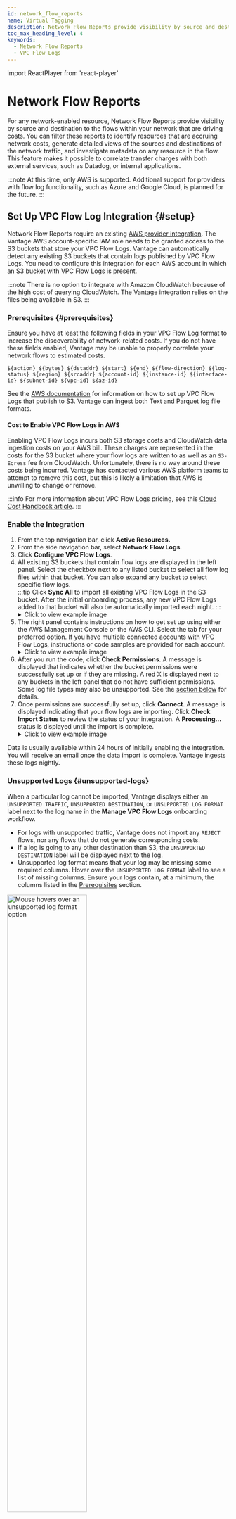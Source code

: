 ```yaml
---
id: network_flow_reports
name: Virtual Tagging
description: Network Flow Reports provide visibility by source and destination to the flows within your network that are driving costs.
toc_max_heading_level: 4
keywords:
  - Network Flow Reports
  - VPC Flow Logs
---
```


import ReactPlayer from 'react-player'

# Network Flow Reports

For any network-enabled resource, Network Flow Reports provide visibility by source and destination to the flows within your network that are driving costs. You can filter these reports to identify resources that are accruing network costs, generate detailed views of the sources and destinations of the network traffic, and investigate metadata on any resource in the flow. This feature makes it possible to correlate transfer charges with both external services, such as Datadog, or internal applications.

:::note
At this time, only AWS is supported. Additional support for providers with flow log functionality, such as Azure and Google Cloud, is planned for the future.
:::

## Set Up VPC Flow Log Integration {#setup}

Network Flow Reports require an existing [AWS provider integration](/connecting_aws). The Vantage AWS account-specific IAM role needs to be granted access to the S3 buckets that store your VPC Flow Logs. Vantage can automatically detect any existing S3 buckets that contain logs published by VPC Flow Logs. You need to configure this integration for each AWS account in which an S3 bucket with VPC Flow Logs is present.

:::note
There is no option to integrate with Amazon CloudWatch because of the high cost of querying CloudWatch. The Vantage integration relies on the files being available in S3.
:::

### Prerequisites {#prerequisites}

Ensure you have at least the following fields in your VPC Flow Log format to increase the discoverability of network-related costs. If you do not have these fields enabled, Vantage may be unable to properly correlate your network flows to estimated costs.

```
${action} ${bytes} ${dstaddr} ${start} ${end} ${flow-direction} ${log-status} ${region} ${srcaddr} ${account-id} ${instance-id} ${interface-id} ${subnet-id} ${vpc-id} ${az-id}
```

See the [AWS documentation](https://docs.aws.amazon.com/vpc/latest/userguide/flow-logs-s3.html#flow-logs-s3-create-flow-log) for information on how to set up VPC Flow Logs that publish to S3. Vantage can ingest both Text and Parquet log file formats.

#### Cost to Enable VPC Flow Logs in AWS

Enabling VPC Flow Logs incurs both S3 storage costs and CloudWatch data ingestion costs on your AWS bill. These charges are represented in the costs for the S3 bucket where your flow logs are written to as well as an `S3-Egress` fee from CloudWatch. Unfortunately, there is no way around these costs being incurred. Vantage has contacted various AWS platform teams to attempt to remove this cost, but this is likely a limitation that AWS is unwilling to change or remove.

:::info
For more information about VPC Flow Logs pricing, see this [Cloud Cost Handbook article](https://handbook.vantage.sh/aws/services/vpc-flow-logs-pricing/).
:::

### Enable the Integration

1. From the top navigation bar, click **Active Resources.**
2. From the side navigation bar, select **Network Flow Logs**.
3. Click **Configure VPC Flow Logs**.
4. All existing S3 buckets that contain flow logs are displayed in the left panel. Select the checkbox next to any listed bucket to select all flow log files within that bucket. You can also expand any bucket to select specific flow logs.  
   :::tip
   Click **Sync All** to import all existing VPC Flow Logs in the S3 bucket. After the initial onboarding process, any new VPC Flow Logs added to that bucket will also be automatically imported each night.
   :::
   <details><summary>Click to view example image</summary>
   </details>
5. The right panel contains instructions on how to get set up using either the AWS Management Console or the AWS CLI. Select the tab for your preferred option. If you have multiple connected accounts with VPC Flow Logs, instructions or code samples are provided for each account.
   <details><summary>Click to view example image</summary>
   </details>
6. After you run the code, click **Check Permissions**. A message is displayed that indicates whether the bucket permissions were successfully set up or if they are missing. A red X is displayed next to any buckets in the left panel that do not have sufficient permissions. Some log file types may also be unsupported. See the [section below](/network_flow_reports#unsupported-logs) for details.
7. Once permissions are successfully set up, click **Connect**. A message is displayed indicating that your flow logs are importing. Click **Check Import Status** to review the status of your integration. A **Processing…** status is displayed until the import is complete.
   <details><summary>Click to view example image</summary>
    <div style={{display:"flex", justifyContent:"center"}}>
    <img alt="Network Flow Report processing page for imports" width="80%" src="/img/nfr-processing.png" />
    </div>
   </details>

Data is usually available within 24 hours of initially enabling the integration. You will receive an email once the data import is complete. Vantage ingests these logs nightly.

### Unsupported Logs {#unsupported-logs}

When a particular log cannot be imported, Vantage displays either an `UNSUPPORTED TRAFFIC`, `UNSUPPORTED DESTINATION`, or `UNSUPPORTED LOG FORMAT` label next to the log name in the **Manage VPC Flow Logs** onboarding workflow.

- For logs with unsupported traffic, Vantage does not import any `REJECT` flows, nor any flows that do not generate corresponding costs.
- If a log is going to any other destination than S3, the `UNSUPPORTED DESTINATION` label will be displayed next to the log.
- Unsupported log format means that your log may be missing some required columns. Hover over the `UNSUPPORTED LOG FORMAT` label to see a list of missing columns. Ensure your logs contain, at a minimum, the columns listed in the [Prerequisites](/network_flow_reports#prerequisites) section.

<div style={{display:"flex", justifyContent:"center"}}>
    <img alt="Mouse hovers over an unsupported log format option" width="60%" src="/img/nfr-unsupported.png" />
</div>

### Manage Existing Integrations

You can view your integration status and add additional flow logs from the [VPC Flow Logs integration](https://console.vantage.sh/settings/aws?vpc_flow_logs=true) page. At the top of the page, click **Manage**. The **Manage VPC Flow Logs** onboarding workflow is displayed. After your initial import, from this workflow, you can:

- Select additional S3 buckets to sync
- Deselect an S3 bucket to remove the bucket from syncing

:::note
If you add additional fields to your VPC Flow Log format in AWS, and you already sync these Flow Logs to Vantage, this new data will be imported to Vantage on the next nightly import.
:::

## Create a New Network Flow Report

Follow the steps below to create a new Network Flow Report:

1. From the top navigation, click **Active Resources**.
2. From the side navigation, select **Network Flow Reports**. All your existing Network Flow Reports are displayed, along with who created the report and the date it was created. Three reports are provided, by default, on this page: All Network Flow Logs, Cross-AZ Traffic, and Public Traffic Destinations. See the section below for tips on how to get started with these reports.
3. To create a new report, click **New Network Flow Report**.
4. A new Network Flow Report is displayed.
   - At the top of the report, a [Sankey diagram](https://en.wikipedia.org/wiki/Sankey_diagram) is provided. This diagram shows different network flows, based on your selected filters and grouping criteria. For example, in the image below, the nodes on the left side of the diagram show the sources of network traffic. Links flow from the nodes to their traffic destination (in this example, public or cross-AZ). The flow link width corresponds with the volume of traffic, and the color corresponds with the source node (e.g., yellow for _public_ in the example below).
    <div style={{display:"flex", justifyContent:"center"}}>
    <img alt="Sample Network Flow Report with cross-AZ and public traffic" width="80%" src="/img/nfr-start.png" />
    </div>
   - In the table at the bottom, the network flow information is displayed along with the volume of traffic (in bytes). The table is sorted in descending order by Estimated Cost. Each flow shows the estimated cost associated with that specific traffic route, helping you identify the most expensive data transfers. (See the [section below](/network_flow_reports#estimated-cost) for details on how the Estimated Cost field is calculated.)
   - For each listed resource, a link to the **Active Resource** screen is provided. Click this link to view additional metadata about that resource. From the **Active Resources** screen, click the **Relationships** tab to view any associated resources, such as a corresponding IGW for a VPC resource.
    <div style={{ 
        display: "flex", 
        justifyContent: "center" 
    }}>
        <div style={{ 
        boxShadow: "0 0 10px rgba(0, 0, 0, 0.2)", 
        borderRadius: "10px", 
        width: "80%",
        overflow: "hidden" 
        }}>
        <ReactPlayer 
            playing 
            muted 
            loop
            url='/img/provider-resource.mp4' 
            width="100%"
            height="100%"
        />
        </div>
    </div>

5. You can update the criteria that is displayed in the Sankey diagram with the following options:
   - By default, both egress and ingress traffic are displayed. Expand the **Flow Direction** menu above the diagram to change the flow to only **Egress** or **Ingress**.
   - From the top right of the diagram, update the date range that’s displayed. Click the calendar icon and select an option, such as **Last 7 Days**, **This Month**, etc.
     :::note
     By default, Vantage ingests 7 days of network flows into your account and keeps the data available for 31 days. For Enterprise customers, this retention period can be adjusted. Contact [support@vantage.sh](mailto:support@vantage.sh) if you need a longer retention period.
     :::
   - You can move the columns in the table at the bottom to visualize different flows.
   <details><summary>Click to view example image</summary>
   </details>
   - You can also filter and group/add more columns to the report. See the next section for details.
6. To save the report, click **Save as New** and enter a report name. Then, click **Save**. (To edit this name, click the pencil icon in the breadcrumbs above the chart, next to the report's name.)

## Filter and Group a Network Flow Report

By default, a Network Flow Report is grouped by the following fields:

- Source Resource UUID
- Peer Resource UUID
- Traffic Category

You can filter and group by multiple criteria in Network Flow Reports. The following fields are available for filtering and grouping.

<details>
    <summary>Click to view all fields</summary>
        <table>
        <tr>
            <th>Vantage Field</th>
            <th>Description</th>
            <th>Example</th>
        </tr>
        <tr>
            <td>Account ID</td>
            <td>AWS account ID of the source network</td>
            <td>production, 123456789012</td>
        </tr>
        <tr>
            <td>Availability Zone ID</td>
            <td>ID of the source Availability Zone</td>
            <td>us-east-1a</td>
        </tr>
        <tr>
            <td>Destination Address</td>
            <td>Specific IP address that identifies the location of where the traffic is being sent</td>
            <td>An IP, like 1.23.456.90</td>
        </tr>
        <tr>
            <td>Destination Hostname</td>
            <td>Domain name that corresponds with the IP address of the destination <i>(see note below table)</i></td>
            <td>01234.broadband.com<br/><br/>OR<br/><br/>Datadog</td>
        </tr>
        <tr>
            <td>Flow Direction</td>
            <td>Movement of network traffic relative to a specific network interface</td>
            <td>Ingress or egress</td>
        </tr>
        <tr>
            <td>Interface ID</td>
            <td>Source ENI ID</td>
            <td>eni-001d78b2agh4caa05</td>
        </tr>
        <tr>
            <td>Instance ID</td>
            <td>Source instance ID</td>
            <td>i-0b22a22eec53b9321</td>
        </tr>
        <tr>
            <td>Peer Resource UUID</td>
            <td>Destination Resource ARN or tag (if available)</td>
            <td>eni-c123ab7f9c55af9a6d<br/><br/>OR<br/><br/>example-tag</td>
        </tr>
        <tr>
            <td>Peer Account ID</td>
            <td>Destination account ID</td>
            <td>production, 123456789012</td>
        </tr>
        <tr>
            <td>Peer VPC ID</td>
            <td>Destination VPC ID</td>
            <td>vpc-12a34567b8g8a03ef</td>
        </tr>
        <tr>
            <td>Peer Region ID</td>
            <td>AWS Region of destination</td>
            <td>us-west-2</td>
        </tr>
        <tr>
            <td>Peer Availability Zone ID</td>
            <td>ID of the Availability Zone for the destination</td>
            <td>us-east-1b</td>
        </tr>
        <tr>
            <td>Peer Subnet ID</td>
            <td>Destination subnet ID</td>
            <td>subnet-123ab7f9c55af9a6d</td>
        </tr>
        <tr>
            <td>Peer Interface ID</td>
            <td>Destination ENI ID</td>
            <td>eni-001d78b2agh4caa12</td>
        </tr>
        <tr>
            <td>Peer Instance ID</td>
            <td>Destination instance ID</td>
            <td>i-0b22a22eec53b9321</td>
        </tr>
        <tr>
            <td>Region</td>
            <td>AWS Region of the source</td>
            <td>us-east-1</td>
        </tr>
        <tr>
            <td>Resource UUID</td>
            <td>Source resource ARN or tag (if available)</td>
            <td>eni-c123ab7f9c55af9a6d<br/><br/>OR<br/><br/>example-tag</td>
        </tr>
        <tr>
            <td>Source Address</td>
            <td>Specific IP address from which the network traffic originates</td>
            <td>An IP, like 1.23.456.90</td>
        </tr>
        <tr>
            <td>Source Hostname</td>
            <td>Domain name that corresponds with the IP address of the source <i>(see note below table)</i></td>
            <td>100.123.456.789.bc.googleusercontent.com<br/><br/>OR<br/><br/>Datadog</td>
        </tr>
        <tr>
            <td>Subnet ID</td>
            <td>ID of the source subnet</td>
            <td>subnet-123ab7f9c55af9a6d</td>
        </tr>
        <tr>
            <td>Traffic Category</td>
            <td>The type of traffic</td>
            <td>public, cross-AZ, cross-region, unknown<br/><br/>The unknown value means Vantage is unable to categorize the type of traffic based on the available metadata.</td>
        </tr>
        <tr>
            <td>Traffic Path</td>
            <td>Path traffic takes to reach destination, such as through a virtual private gateway</td>
            <td>
                <ul>
                    <li>In VPC</li>
                    <li>Internet Gateway or Gateway VPC Endpoint</li>
                    <li>Virtual Private Gateway</li>
                    <li>Intra-Region VPC Peering</li>
                    <li>Inter-Region VPC Peering</li>
                    <li>Local Gateway</li>
                    <li>Gateway VPC Endpoint (Nitro-based instances)</li>
                    <li>Internet Gateway (Nitro-based instances)</li>
                </ul>
            </td>
        </tr>
        <tr>
            <td>VPC ID</td>
            <td>ID of the source VPC</td>
            <td>vpc-12a34567b8g8a03ef</td>
        </tr>
        </table>

:::note
To derive the hostname, Vantage checks against some hardcoded IP ranges, and falls back to reverse DNS lookup for the IPs. If you have services with known IP ranges you want added, contact support@vantage.sh.
:::

</details>

### Apply Filter Criteria

You can add additional fields via grouping and filtering criteria. To add a new filter:

1. Click the **Filters** button on the top left of the diagram.
   - The AWS **costs where...** tile is displayed. Click **+ New Rule**.
   - From the filter dropdown menu, select an option, like **Account ID**, **Instance ID**, etc.
   - Two additional dropdown menus are displayed. Select **is**, **is not**, **contains**, or **does not contain** based on your desired filter criteria, then select one or more values from the second dropdown menu. For **contains** or **does not contain,** enter any text criteria to filter by.
     :::note
     If you are unable to see any values for a filter, this means that you are not capturing it in your VPC Flow Logs format, and therefore Vantage was unable to import this data.
     :::
   - Click **Save**.
   <details><summary>Click to view example image</summary>
   </details>
2. You can optionally edit your existing rule or add additional filter criteria.
   - To edit the rule you just created, select the rule, make your changes, and click **Save**.
   - If you want to add a rule to filter multiple criteria, such as filter by certain Regions and another rule to filter by certain Destination Hostnames, click **+ New Rule**. Add the additional criteria and save.
   - To add a separate rule set, click **+ New Filter**. This rule set will be displayed as **Or AWS costs where...** on the new tile.
   - To delete a rule set, click the trashcan icon on the top right of the rule set.
3. Above the rule set(s), click **Apply**. The diagram will update with your existing filter criteria.
<details><summary>Click to view example image</summary>
</details>

### Apply Grouping Criteria

To add additional columns to the table and diagram, expand the **Group By** menu. Select or deselect grouping criteria. As you add grouping criteria, additional nodes and flows are displayed on the diagram. Additional columns are added to the table for any new grouping criteria.

<details><summary>Click to view example image</summary>
</details>

## View Flow Log Metadata

For certain grouping criteria, you can view additional details about resources. Vantage provides this information when it can fetch provider resource metadata. If Vantage can resolve the IP address for the Source Address and Destination Address grouping criteria, it will also provide metadata for these groupings.

1. Open the **Group By** menu and add one or more of the following options to your grouping criteria:
   - Interface ID/Peer Interface ID
   - Subnet ID/Peer Subnet ID
   - VPC ID/Peer VPC ID
   - UUID/Peer UUID
2. Click within the table row for a resource. The **Flow Log Metadata** panel is displayed on the right of the screen. Data is provided for the **Peer** and **Peer Resource**. Click the link for any listed resource to see a provider resource report displayed.

## Estimated Cost Calculation for Flows {#estimated-cost}

The estimated cost for each flow is calculated by applying your blended data transfer rates to the flow of traffic. For example, if a flow is moving between one subnet to another and those subnets are in different Availability Zones, Vantage applies your cross-AZ data transfer rate to those bytes.

:::note
Because data transfer rates can be tiered, and the metadata associated with the destination may change, this calculation is a best-effort calculation; however, it does help to identify cost hotspots within your network.
:::

The flow logs cost calculation can be defined by the following formula.

$$
Estimated\ Cost=\sum_{i=1}^{N} (Rate_{i} \times Volume_{i})
$$

- $N$ is the total number of data flows.
- $R_i$ is the rate (cost per unit of data) for the $i$-th flow.
- $V_i$ is the volume of data transferred for the $i$-th flow.

Vantage first identifies the different flows of data within your network. It uses information provided within the AWS Cost and Usage Reports (CUR) to determine the specific rate (cost per unit of data) that applies to each type of data flow (e.g., cross-AZ, public). Each rate for each data flow is multiplied by the amount of data transferred in that flow. The estimated cost is determined by the sum of these products.

## Network Flow Report Examples {#nfr-examples}

The following examples demonstrate common scenarios for using Network Flow Reports. These examples are based on the three reports that Vantage provides by default.

### Example 1: View All Network Traffic

This default **All Network Flow Logs** report shows all your network flows. The flow’s Resource UUID and Peer Resource UUID are provided as well as the traffic category (e.g., public). Review this report to get a high-level view of all your traffic flows.

### Example 2: Identify Cross-AZ Traffic

Cross-AZ data transfer within AWS incurs higher costs compared to intra-AZ data transfer. [According to AWS](https://aws.amazon.com/ec2/pricing/on-demand/#Data_Transfer), “For data transferred between a Local Zone and an Availability Zone within the same AWS Region, "in" to and "out" from Amazon EC2 in the Local Zone” data is charged at $0.01 for _both_ transfer in and out. Transferring data between AZs requires more network bandwidth compared to transferring data within the same AZ. This additional bandwidth consumption contributes to higher costs.

In the provided cross-AZ report, you can view all cross-AZ traffic along with flow size and estimated cost. The **Destination Hostname/Address** columns show exactly where the traffic is flowing.

Review the highest costing flows and consider the following tips:

- Consider if you can place dependent resources within the same AZ to minimize cross-AZ data transfer.
- Utilize [VPC endpoints](https://docs.aws.amazon.com/vpc/latest/privatelink/concepts.html) to route traffic internally within AWS, reducing the need for cross-AZ traffic. This can help in minimizing data transfer costs and enhance security by keeping everything in the same VPC.

### Example 3: Examine Public Traffic

When monitoring network costs, analyzing public traffic can reveal significant insights about where your traffic is going when it reaches the public internet. By analyzing destination details, you can ensure that traffic taking the correct path or is only going to trusted and necessary endpoints. In the pre-provided public traffic report, the **Destination Hostname** grouping/column provides a human-readable format of the destination, helping you quickly identify known destination services or endpoints. Vantage identifies hostnames using a reverse DNS lookup, or when vendors publish static IP address ranges, such as with Datadog, can associate these IPs with the name of the service. The **Destination Address** provides the exact IP address, which is useful for detailed analysis to ensure traffic is reaching the intended destinations.

Examine this report to understand which resources are generating public traffic and where that traffic is going. Consider whether you might use alternative services, like AWS [Direct Connect](https://aws.amazon.com/directconnect/), [CloudFront](https://aws.amazon.com/cloudfront/), or [PrivateLink](https://docs.aws.amazon.com/whitepapers/latest/aws-vpc-connectivity-options/aws-privatelink.html), to optimize data transfer and reduce costs.
